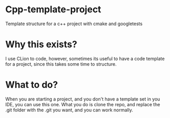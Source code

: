 # Cpp-template-project

Template structure for a c++ project with cmake and googletests

# Why this exists?

I use CLion to code, however, sometimes its useful to have a code template for a project, since this takes some time to structure.

# What to do?

When you are starting a project, and you don't have a template set in you IDE, you can use this one. What you do is clone the repo, and replace the .git
folder with the .git you want, and you can work normally.
